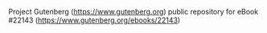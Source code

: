 Project Gutenberg (https://www.gutenberg.org) public repository for eBook #22143 (https://www.gutenberg.org/ebooks/22143)
